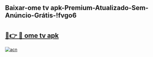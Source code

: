 
## Baixar-ome tv apk-Premium-Atualizado-Sem-Anúncio-Grátis-!fvgo6

# <h2><a href="https://andorid.site?title=ome_tv_apk&ref=27">🔗👉 🔴 ome tv apk</a></h2>

[![acn](https://github.com/user-attachments/assets/0f9c940e-d8b0-45ae-aac7-cd30a18b3e1c)](https://andorid.site?title=ome_tv_apk&ref=27)

